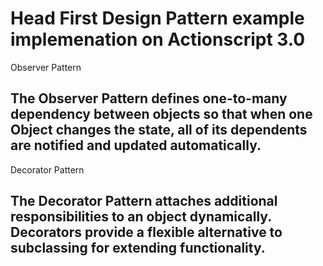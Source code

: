 Head First Design Pattern example implemenation on Actionscript 3.0
================================================

Observer Pattern

The Observer Pattern defines one-to-many dependency between objects so that when one Object changes the state, all of its dependents are notified and updated automatically.
------------------------------------------------


Decorator Pattern

The Decorator Pattern attaches additional responsibilities to an object dynamically. Decorators provide a flexible alternative to subclassing for extending functionality.
------------------------------------------------